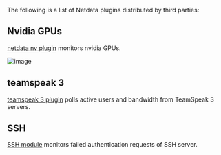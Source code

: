 The following is a list of Netdata plugins distributed by third parties:

## Nvidia GPUs

[netdata nv plugin](https://github.com/coraxx/netdata_nv_plugin) monitors nvidia GPUs.

![image](https://user-images.githubusercontent.com/2662304/29516895-351e905e-867b-11e7-9863-3fb6924490ab.png)

## teamspeak 3

[teamspeak 3 plugin](https://github.com/coraxx/netdata_ts3_plugin) polls active users and bandwidth from TeamSpeak 3 servers.

## SSH

[SSH module](https://github.com/Yaser-Amiri/netdata-ssh-module) monitors failed authentication requests of SSH server.